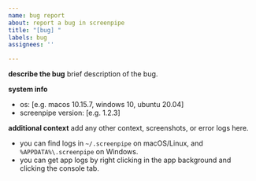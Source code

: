 ```yaml
---
name: bug report
about: report a bug in screenpipe
title: "[bug] "
labels: bug
assignees: ''

---
```


**describe the bug**
brief description of the bug.

**system info**
- os: [e.g. macos 10.15.7, windows 10, ubuntu 20.04]
- screenpipe version: [e.g. 1.2.3]

**additional context**
add any other context, screenshots, or error logs here.

- you can find logs in `~/.screenpipe` on macOS/Linux, and `%APPDATA%\.screenpipe` on Windows.
- you can get app logs by right clicking in the app background and clicking the console tab.

